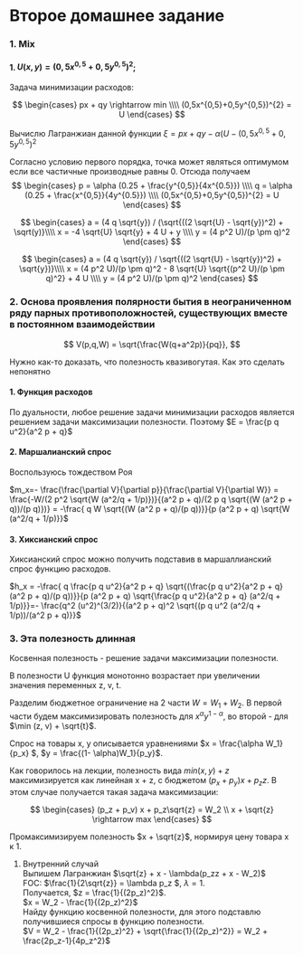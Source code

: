 # Второе домашнее задание

###  1.  Mix 
#### 1. $U(x,y)=(0,5x^{0,5}+0,5y^{0,5})^{2}$;
Задача минимизации расходов: 

$$
\begin{cases} px + qy \rightarrow min \\\\
(0,5x^{0,5}+0,5y^{0,5})^{2} = U \end{cases}
$$

Вычислю Лагранжиан данной функции
$\xi = px + qy - \alpha(U - (0,5x^{0,5}+0,5y^{0,5})^{2}$

Согласно условию первого порядка, точка может являться оптимумом если все частичные производные равны 0. Отсюда получаем
$$
\begin{cases} p = \alpha (0.25 + \frac{y^{0,5}}{4x^{0.5}}) \\\\
q = \alpha (0.25 + \frac{x^{0,5}}{4y^{0.5}}) \\\\
(0,5x^{0,5}+0,5y^{0,5})^{2} = U \end{cases}
$$

$$
\begin{cases}
a = (4 q \sqrt{y}) / (\sqrt{((2 \sqrt{U} - \sqrt{y})^2) + \sqrt(y)}\\\\
x = -4 \sqrt{U} \sqrt{y} + 4 U + y \\\\
y = (4 p^2 U)/(p \pm q)^2
\end{cases}
$$

$$
\begin{cases}
a = (4 q \sqrt{y}) / \sqrt{((2 \sqrt{U} - \sqrt{y})^2) + \sqrt{y})}\\\\
x = (4 p^2 U)/(p \pm q)^2 - 8 \sqrt{U} \sqrt{(p^2 U)/(p \pm q)^2} + 4 U \\\\
y = (4 p^2 U)/(p \pm q)^2
\end{cases}
$$

###  2. Основа проявления полярности бытия в неограниченном ряду парных противоположностей, существующих вместе в постоянном взаимодействии
$$
V(p,q,W) = \sqrt{\frac{W(q+a^2p)}{pq}},
$$

Нужно как-то доказать, что полезность квазивогутая. Как это сделать непонятно

#### 1. Функция расходов
По дуальности, любое решение задачи минимизации расходов является решением задачи максимизации полезности. Поэтому $E = \frac{p q u^2}{a^2 p + q}$

#### 2. Маршалианский спрос
Воспользуюсь тождеством Роя

$m_x=- \frac{\frac{\partial V}{\partial p}}{\frac{\partial V}{\partial W}}  = \frac{-W/(2 p^2 \sqrt{W (a^2/q + 1/p)})}{(a^2 p + q)/(2 p q \sqrt{(W (a^2 p + q))/(p q)})} = -\frac{  q W \sqrt{(W (a^2 p + q)/(p q))}}{p (a^2 p + q) \sqrt{W (a^2/q + 1/p)}}$

#### 3. Хиксианский спрос

Хиксианский спрос можно получить подставив в маршаллианский спрос функцию расходов.

$h_x = -\frac{  q \frac{p q u^2}{a^2 p + q} \sqrt{(\frac{p q u^2}{a^2 p + q} (a^2 p + q)/(p q))}}{p (a^2 p + q) \sqrt{\frac{p q u^2}{a^2 p + q} (a^2/q + 1/p)}}=- \frac{q^2 (u^2)^(3/2)}{(a^2 p + q)^2 \sqrt{(p q u^2 (a^2/q + 1/p))/(a^2 p + q)}}$

### 3. Эта полезность длинная 
Косвенная полезность - решение задачи максимизации полезности.

В полезности U функция монотонно возрастает при увеличении значения переменных z, v, t. 

Разделим бюджетное ограничение на 2 части $W = W_1 + W_2$. В первой части будем максимизировать полезность для $x^ \alpha y ^{1 - \alpha}$, во второй - для $\min (z, v) + \sqrt{t}$.

Спрос на товары x, y описывается уравнениями $x = \frac{\alpha W_1}{p_x} $, $y = \frac{(1- \alpha)W_1}{p_y}$.

Как говорилось на лекции, полезность вида $min(x, y) + z$ максимизируется как линейная x + z, с бюджетом $(p_x + p_y)x + p_zz$. В этом случае получается такая задача максимизации:

$$
\begin{cases}
(p_z + p_v) x + p_z\sqrt{z} = W_2 \\
x + \sqrt{z} \rightarrow max
\end{cases}
$$

Промаксимизируем полезность $x + \sqrt{z}$, нормируя цену товара x к 1.

1) Внутренний случай \
Выпишем Лагранжиан $\sqrt{z} + x - \lambda(p_zz + x - W_2)$ \
FOC: $\frac{1}{2\sqrt{z}} = \lambda p_z $, $\lambda = 1$. \
Получается, $z = \frac{1}{(2p_z)^2}$. \
$x = W_2 - \frac{1}{(2p_z)^2}$ \
Найду функцию косвенной полезности, для этого подставлю получившиеся спросы в функцию полезности. \
$V = W_2 - \frac{1}{(2p_z)^2} + \sqrt{\frac{1}{(2p_z)^2}} = W_2 + \frac{2p_z-1}{4p_z^2}$ 

